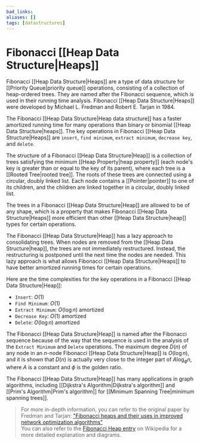 ```yaml
---
bad_links: 
aliases: []
tags: [datastructures]
---
```

# Fibonacci [[Heap Data Structure|Heaps]]

Fibonacci [[Heap Data Structure|Heaps]] are a type of data structure for [[Priority Queue|priority queue]] operations, consisting of a collection of heap-ordered trees. They are named after the Fibonacci sequence, which is used in their running time analysis. Fibonacci [[Heap Data Structure|Heaps]] were developed by Michael L. Fredman and Robert E. Tarjan in 1984.

The Fibonacci [[Heap Data Structure|Heap data structure]] has a faster amortized running time for many operations than binary or binomial [[Heap Data Structure|heaps]]. The key operations in Fibonacci [[Heap Data Structure|Heaps]] are `insert`, `find minimum`, `extract minimum`, `decrease key`, and `delete`. 

The structure of a Fibonacci [[Heap Data Structure|Heap]] is a collection of trees satisfying the minimum [[Heap Property|heap property]] (each node's key is greater than or equal to the key of its parent), where each tree is a [[Rooted Tree|rooted tree]]. The roots of these trees are connected using a circular, doubly linked list. Each node contains a [[Pointer|pointer]] to one of its children, and the children are linked together in a circular, doubly linked list. 

The trees in a Fibonacci [[Heap Data Structure|Heap]] are allowed to be of any shape, which is a property that makes Fibonacci [[Heap Data Structure|Heaps]] more efficient than other [[Heap Data Structure|heap]] types for certain operations. 

The Fibonacci [[Heap Data Structure|Heap]] has a lazy approach to consolidating trees. When nodes are removed from the [[Heap Data Structure|heap]], the trees are not immediately restructured. Instead, the restructuring is postponed until the next time the nodes are needed. This lazy approach is what allows Fibonacci [[Heap Data Structure|Heaps]] to have better amortized running times for certain operations.

Here are the time complexities for the key operations in a Fibonacci [[Heap Data Structure|Heap]]:

- `Insert`: $O(1)$
- `Find Minimum`: $O(1)$
- `Extract Minimum`: $O(\log n)$ amortized
- `Decrease Key`: $O(1)$ amortized
- `Delete`: $O(\log n)$ amortized

The Fibonacci [[Heap Data Structure|Heap]] is named after the Fibonacci sequence because of the way that the sequence is used in the analysis of the `Extract Minimum` and `Delete` operations. The maximum degree $D(n)$ of any node in an $n$-node Fibonacci [[Heap Data Structure|Heap]] is $O(\log n)$, and it is shown that $D(n)$ is actually very close to the integer part of $A \log_{\phi} n$, where $A$ is a constant and $\phi$ is the golden ratio.

The Fibonacci [[Heap Data Structure|Heap]] has many applications in graph algorithms, including [[Dijkstra's Algorithm|Dijkstra's algorithm]] and [[Prim's Algorithm|Prim's algorithm]] for [[Minimum Spanning Tree|minimum spanning trees]].

> For more in-depth information, you can refer to the original paper by Fredman and Tarjan: ["Fibonacci heaps and their uses in improved network optimization algorithms"](https://scholar.google.com/scholar?hl=en&as_sdt=0%2C5&q=Fibonacci+heaps+and+their+uses+in+improved+network+optimization+algorithms&btnG=)  
> You can also refer to the [Fibonacci Heap entry](https://en.wikipedia.org/wiki/Fibonacci_heap) on Wikipedia for a more detailed explanation and diagrams.